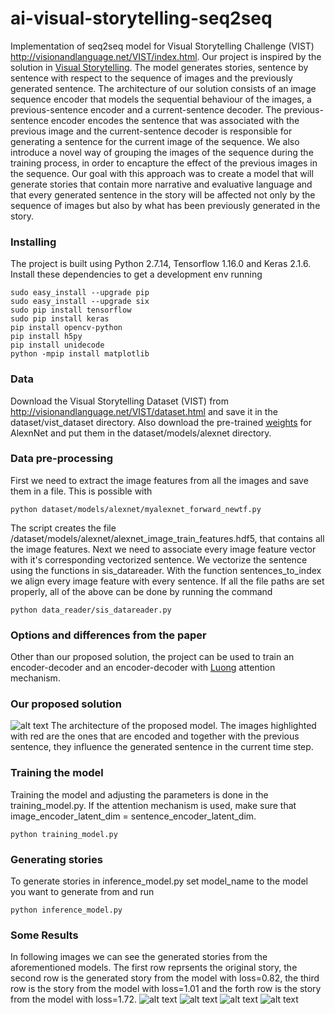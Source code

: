 # ai-visual-storytelling-seq2seq
Implementation of seq2seq model for Visual Storytelling Challenge (VIST) http://visionandlanguage.net/VIST/index.html.
Our project is inspired by the solution in [Visual Storytelling](https://arxiv.org/pdf/1604.03968.pdf).
The model generates stories, sentence by sentence with respect to the sequence of images and the previously generated sentence. The architecture of our solution consists of an image sequence encoder that models the sequential behaviour of the images, a previous-sentence encoder and a current-sentence decoder. The previous-sentence encoder encodes the sentence that was associated with the previous image and the current-sentence decoder is responsible for generating a sentence for the current image of the sequence. We also introduce a novel way of grouping the images of the sequence during the training process, in order to encapture the effect of the previous images in the sequence. Our goal with this approach was to create a model that will generate stories that contain more narrative and evaluative language and that every generated sentence in the story will be affected not only by the sequence of images but also by what has been previously generated in the story. 

### Installing
The project is built using Python 2.7.14, Tensorflow 1.16.0 and Keras 2.1.6. Install these dependencies to get a development env running
```
sudo easy_install --upgrade pip
sudo easy_install --upgrade six
sudo pip install tensorflow
sudo pip install keras
pip install opencv-python
pip install h5py
pip install unidecode
python -mpip install matplotlib
```
### Data
Download the Visual Storytelling Dataset (VIST) from http://visionandlanguage.net/VIST/dataset.html and save it in the dataset/vist_dataset directory. Also download the pre-trained [weights](https://www.cs.toronto.edu/~guerzhoy/tf_alexnet/bvlc_alexnet.npy) for AlexnNet and put them in the dataset/models/alexnet directory. 

### Data pre-processing
First we need to extract the image features from all the images and save them in a file. This is possible with
```
python dataset/models/alexnet/myalexnet_forward_newtf.py
```
The script creates the file /dataset/models/alexnet/alexnet_image_train_features.hdf5, that contains all the image features.
Next we need to associate every image feature vector with it's corresponding vectorized sentence. We vectorize the sentence using the functions in sis_datareader. With the function sentences_to_index we align every image feature with every sentence. If all the file paths are set properly, all of the above can be done by running the command 
```
python data_reader/sis_datareader.py
```
### Options and differences from the paper
Other than our proposed solution, the project can be used to train an encoder-decoder and an encoder-decoder with [Luong](https://arxiv.org/pdf/1508.04025.pdf) attention mechanism.

### Our proposed solution
![alt text](https://github.com/Pendulibrium/ai-visual-storytelling-seq2seq/blob/master/architecture_horizontal.jpg)
The architecture of the proposed model. The images highlighted with red are the ones that are encoded and together with the previous sentence, they influence the generated sentence in the current time step.
### Training the model
Training the model and adjusting the parameters is done in the training_model.py. If the attention mechanism is used, make sure that image_encoder_latent_dim = sentence_encoder_latent_dim.
```
python training_model.py
```

### Generating stories
To generate stories in inference_model.py set model_name to the model you want to generate from and run
```
python inference_model.py
```
### Some Results
In following images we can see the generated stories from the aforementioned models. The first row reprsents the original story, the second row is the generated story from the model with loss=0.82, the third row is the story from the model with loss=1.01 and the forth row is the story from the model with loss=1.72. 
![alt text](https://github.com/Pendulibrium/ai-visual-storytelling-seq2seq/blob/master/results/images/slika1.png)
![alt text](https://github.com/Pendulibrium/ai-visual-storytelling-seq2seq/blob/master/results/images/slika2.png)
![alt text](https://github.com/Pendulibrium/ai-visual-storytelling-seq2seq/blob/master/results/images/slika3.png)
![alt text](https://github.com/Pendulibrium/ai-visual-storytelling-seq2seq/blob/master/results/images/slika4.png)
